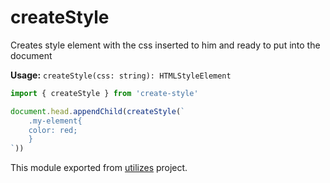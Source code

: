 # createStyle

Creates style element with the css inserted to him and ready to put into the document

**Usage:** `createStyle(css: string): HTMLStyleElement`

```typescript
import { createStyle } from 'create-style'

document.head.appendChild(createStyle(`
    .my-element{
    color: red;
    }
`))
```

<!-- *keywords [] *keywordsend -->



This module exported from [utilizes](https://www.npmjs.com/package/utilizes) project.<!-- end -->